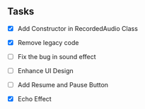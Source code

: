 
Tasks
-----

- [X] Add Constructor in RecordedAudio Class

- [X] Remove legacy code

- [ ] Fix the bug in sound effect

- [ ] Enhance UI Design

- [ ] Add Resume and Pause Button 

- [X] Echo Effect
